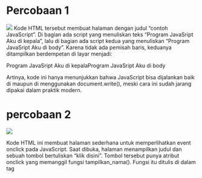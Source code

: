 # Percobaan 1

<img src = "image\percobaan1.jpg">
Kode HTML tersebut membuat halaman dengan judul “contoh JavaScript”. Di bagian <head> ada script yang menuliskan teks “Program JavaSript Aku di kepala”, lalu di bagian <body> ada script kedua yang menuliskan “Program JavaSript Aku di body”. Karena tidak ada pemisah baris, keduanya ditampilkan berdempetan di layar menjadi:

Program JavaSript Aku di kepalaProgram JavaSript Aku di body

Artinya, kode ini hanya menunjukkan bahwa JavaScript bisa dijalankan baik di <head> maupun di <body> menggunakan document.write(), meski cara ini sudah jarang dipakai dalam praktik modern.

# percobaan 2

<img src = "image\percobaan2.jpg">

Kode HTML ini membuat halaman sederhana untuk memperlihatkan event onclick pada JavaScript. Saat dibuka, halaman menampilkan judul dan sebuah tombol bertuliskan “klik disini”. Tombol tersebut punya atribut onclick yang memanggil fungsi tampilkan_nama(). Fungsi itu ditulis di dalam tag <script> dan isinya adalah mengganti isi elemen <div id="hasil"> menjadi teks: 

Nama Saya Adalah Sulfiana

dalam format <h3>. Jadi secara keseluruhan, kode ini mendemonstrasikan bagaimana event klik pada tombol bisa menjalankan fungsi JavaScript untuk menampilkan hasil ke halaman.

# percobaan 3

<img src = "image\percobaan3.jpg">

Kode HTML itu menampilkan teks dengan bantuan document.write(). Judul tab browser akan terlihat sebagai “contoh sederhana JavaScript”. Di dalam tag <script>, ada dua perintah:

1. document.write("Selamat Belajar Angkatan 2019","<br>"); → menuliskan teks Selamat Belajar Angkatan 2019 lalu memberi pindah baris.

2. document.write("JavaScript Pemrograman WEB Teknik Komputer"); → menuliskan teks JavaScript Pemrograman WEB Teknik Komputer di baris berikutnya.

# percobaan 4

<img src = "image\percobaan4a.jpg">
<img src = "image\percobaan4b.jpg">

Kode HTML ini digunakan untuk meminta input dari pengguna lewat prompt(). Saat halaman dibuka di browser, akan muncul kotak dialog dengan pesan “Siapa nama Anda?”. Pengguna bisa mengetikkan namanya, misalnya Sulfiana. Nilai yang diketik akan disimpan ke dalam variabel nama.

Setelah itu, perintah 
```html
document.write("Hai, " + nama);
```
menampilkan hasil di halaman.Jadi keseluruhan kode ini adalah contoh sederhana interaksi JavaScript dengan pengguna: menerima input teks melalui prompt lalu menampilkannya ke layar.

# Percobaan 5

<img src = "image\percobaan5.jpg">
Kode HTML ini membuat halaman yang langsung memunculkan alert box ketika dibuka.

Di dalam tag <script>, ada perintah 
```html
window.alert("Apakah anda akan meninggalkan laman ini?");
```

Saat halaman dijalankan, browser menampilkan kotak dialog peringatan (alert) dengan pesan:

Apakah anda akan meninggalkan laman ini?

Pengguna harus menekan tombol OK pada alert untuk bisa melanjutkan melihat halaman.

# Percobaan 6
<img src = "image\percobaan6a.jpg">
<img src = "image\percobaan6b.jpg">
Kode HTML ini menampilkan kotak konfirmasi (confirm box) saat halaman dibuka.

Script di dalam <body> menjalankan 
```html 
window.confirm("Apakah anda sudah yakin ?");
```
Browser akan menampilkan dialog dengan pesan “Apakah anda sudah yakin ?” dan dua tombol: OK dan Cancel.

Jika pengguna menekan OK, variabel jawaban akan bernilai true. Jika menekan Cancel, nilainya false.

Perintah 
```html
document.write("Jawaban Anda: " + jawaban); 
```
menampilkan hasil ke halaman
# Percobaan 7
<img src = "image\percobaan7.jpg">
Kode JavaScript ini sangat sederhana, fungsinya untuk mendemonstrasikan deklarasi variabel dan operasi aritmatika.

var VariabelKu; → mendeklarasikan variabel kosong.

var VariabelKu2 = 3; → mendeklarasikan variabel dengan nilai awal 3.

VariabelKu = 1234; → memberi nilai 1234 ke variabel pertama.

document.write(VariabelKu * VariabelKu2); → menghitung perkalian 1234 * 3 dan menuliskan hasilnya ke halaman.

# Percobaan 8
<img src = "image\percobaan8.jpg">
Kode JavaScript ini mendemonstrasikan penggunaan fungsi dengan parameter, operasi aritmatika, dan output ke halaman.

var a = 12; var b = 4; → mendefinisikan dua variabel awal.

function Perkalian_Dengan2(b) → membuat fungsi yang menerima sebuah angka (b) lalu mengalikannya dengan 2. Nilai hasil perkalian disimpan ke variabel a dan dikembalikan dengan return.

```html
document.write("Dua kali dari", b ,"adalah", Perkalian_Dengan2(b));
```
→ memanggil fungsi dengan b = 4, hasilnya 8, lalu ditulis ke halaman.
```html
document.write("Nilai dari a adalah ", a);
```
→ menampilkan nilai variabel a, yang sudah berubah menjadi 8.
(Teks menempel karena tidak ada <br> atau spasi tambahan.)

# Percobaan 9
<img src = "image\percobaan9.jpg">
Kode ini menunjukkan fungsi dengan parameter dan perbedaan penggunaan variabel lokal serta global di JavaScript.

var a = 12; var b = 4; → mendefinisikan variabel global a bernilai 12 dan b bernilai 4.

Fungsi PerkalianDengan2(b) membuat variabel lokal a yang nilainya b * 2. Karena var digunakan, variabel ini hanya berlaku di dalam fungsi dan tidak mengubah a global. Fungsi kemudian mengembalikan nilai lokal a.
```html
document.write("Dua kali dari ", b, " adalah ", PerkalianDengan2(b));
```
→ memanggil fungsi dengan b = 4, hasilnya 8, lalu menulis ke halaman.
```html
document.write("Nilai dari a adalah", a); 
```
→ menampilkan nilai variabel a global, yaitu tetap 12 karena tidak terpengaruh oleh a lokal di dalam fungsi.

# Percobaan 10
<img src = "image\percobaan10.jpg">
Kode HTML + JavaScript ini berfungsi untuk mendemonstrasikan konversi string menjadi angka dengan fungsi parseInt() dan parseFloat().

Script di dalam <body> berisi percobaan parsing string:

parseInt("27") → menghasilkan 27.

parseInt("27.5") → menghasilkan 27 (bilangan bulat, bagian desimal dibuang).

parseInt("27A") → menghasilkan 27 (angka dibaca sampai huruf).

parseInt("A27.5") → menghasilkan NaN (Not a Number, karena string tidak diawali angka).

parseFloat("27") → menghasilkan 27.

parseFloat("27.5") → menghasilkan 27.5 (desimal dipertahankan).

parseFloat("27A") → menghasilkan 27 (angka terbaca sampai huruf).

parseFloat("A27.5") → menghasilkan NaN (karena diawali huruf).

# Percobaan 11
<img src = "image\percobaan11.jpg">
Kode HTML + JavaScript ini digunakan untuk menampilkan hasil operasi matematika sederhana langsung di halaman web.

Script berisi beberapa perintah document.write() yang menuliskan hasil perhitungan.

Tapi ada sedikit kesalahan pada teks keterangan dan ekspresi hitungan:

Baris pertama benar: "2 + 3 = " + (2 + 3) → tampil 2 + 3 = 5.

Baris kedua teksnya tertulis 20 + 3, tapi operatornya minus (20 - 3). Hasilnya 17, jadi tidak sesuai teks.

Baris ketiga teksnya tertulis 203*, tapi ekspresinya (2 * 3). Hasilnya 6, tidak sesuai dengan teks.

Baris keempat benar: "40 / 3 = " + (40 / 3) → tampil 40 / 3 = 13.3333....
adi intinya, kode ini mendemonstrasikan operasi aritmatika (+, -, *, /), tetapi ada ketidaksesuaian antara teks soal dan ekspresi hitungan.

# Percobaan 12
<img src = "image\percobaan12a.jpg">
<img src = "image\percobaan12b.jpg">
Kode HTML + JavaScript ini adalah contoh penggunaan operator ternary (? :) untuk menentukan kondisi lulus atau tidak lulus.

prompt("Nilai (0-100): ", 0); → saat halaman dibuka, muncul kotak input meminta pengguna memasukkan nilai (default = 0).

var hasil = (nilai >= 60) ? "Lulus" : "Tidak Lulus"; → jika nilai yang dimasukkan lebih besar atau sama dengan 60, maka variabel hasil akan berisi "Lulus". Kalau kurang dari 60, berisi "Tidak Lulus".

document.write("Hasil: " + hasil); → menampilkan hasil ke halaman.

Contoh hasil saat dijalankan:

Jika input = 75, maka tampil:

Hasil: Lulus


Jika input = 45, maka tampil:

Hasil: Tidak Lulus

kode ini memperlihatkan bagaimana operator ternary digunakan sebagai bentuk singkat dari if...else.

# Tugas 1
<img src = "image\tugas1.jpg">

# Tugas 2
<img src = "image\tugas2.jpg">

# Tugas 3
<img src = "image\tugas3.jpg">

# Tugas 4
<img src = "image\tugas4.jpg">

